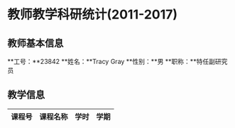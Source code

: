 # 教师教学科研统计(2011-2017)
## 教师基本信息
**工号：**23842
**姓名：**Tracy Gray
**性别：**男
**职称：**特任副研究员
## 教学信息
|课程号|课程名称|学时|学期|
|:---:|:---:|:---:|:---:|
